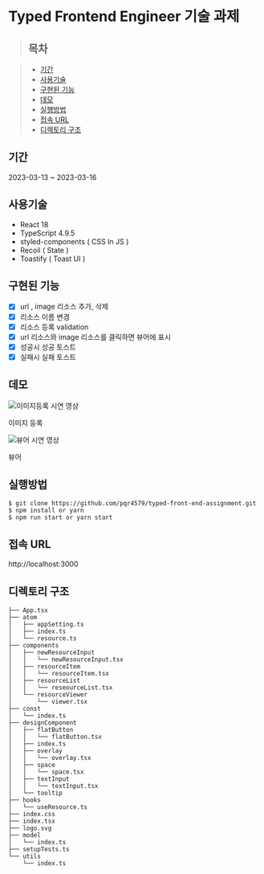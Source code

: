 # Typed Frontend Engineer 기술 과제

> ## 목차<br>

> - [기간](#기간)
> - [사용기술](#사용기술)
> - [구현된 기능](#구현된-기능)
> - [데모](#데모)
> - [실행방법](#실행방법)
> - [접속 URL](#접속-url)
> - [디렉토리 구조](#디렉토리-구조)

## 기간

2023-03-13 ~ 2023-03-16

## 사용기술

- React 18
- TypeScript 4.9.5
- styled-components ( CSS In JS )
- Recoil ( State )
- Toastify ( Toast UI )

## 구현된 기능

- [x] url , image 리소스 추가, 삭제
- [x] 리소스 이름 변경
- [x] 리소스 등록 validation
- [x] url 리소스와 image 리소스를 클릭하면 뷰어에 표시
- [x] 성공시 성공 토스트
- [x] 실패시 실패 토스트

## 데모

![이미지등록 시연 영상](https://user-images.githubusercontent.com/37769573/225485848-d0160263-6119-4784-ab4c-bcb00fe2a236.gif)

<p>이미지 등록 </p>

![뷰어 시연 영상](https://user-images.githubusercontent.com/37769573/225486253-8185c813-266e-49e2-98ca-82121668a39e.gif)

<p>뷰어 </p>

## 실행방법

```
$ git clone https://github.com/pqr4579/typed-front-end-assignment.git
$ npm install or yarn
$ npm run start or yarn start
```

## 접속 URL

http://localhost:3000

## 디렉토리 구조

```
├── App.tsx
├── atom
│   ├── appSetting.ts
│   ├── index.ts
│   └── resource.ts
├── components
│   ├── newResourceInput
│   │   └── newResourceInput.tsx
│   ├── resourceItem
│   │   └── resourceItem.tsx
│   ├── resourceList
│   │   └── reseourceList.tsx
│   └── resourceViewer
│       └── viewer.tsx
├── const
│   └── index.ts
├── designComponent
│   ├── flatButton
│   │   └── flatButton.tsx
│   ├── index.ts
│   ├── overlay
│   │   └── overlay.tsx
│   ├── space
│   │   └── space.tsx
│   ├── textInput
│   │   └── textInput.tsx
│   └── tooltip
├── hooks
│   └── useResource.ts
├── index.css
├── index.tsx
├── logo.svg
├── model
│   └── index.ts
├── setupTests.ts
└── utils
    └── index.ts
```
